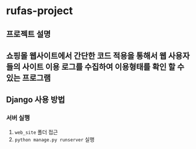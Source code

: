 # rufas-project


## 프로젝트 설명
쇼핑몰 웹사이트에서 간단한 코드 적용을 통해서 웹 사용자들의 사이트 이용 로그를 수집하여 이용형태를 확인 할 수 있는 프로그램
----

## Django 사용 방법

### 서버 실행
1. `web_site` 폴더 접근
1. `python manage.py runserver` 실행

